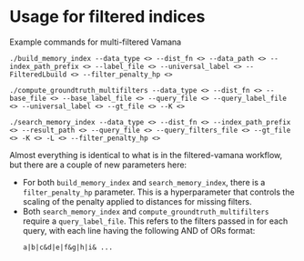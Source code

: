 **Usage for filtered indices**
================================
Example commands for multi-filtered Vamana

```
./build_memory_index --data_type <> --dist_fn <> --data_path <> --index_path_prefix <> --label_file <> --universal_label <> --FilteredLbuild <> --filter_penalty_hp <>
```
```
./compute_groundtruth_multifilters --data_type <> --dist_fn <> --base_file <> --base_label_file <> --query_file <> --query_label_file <> --universal_label <> --gt_file <> --K <>
```
```
./search_memory_index --data_type <> --dist_fn <> --index_path_prefix <> --result_path <> --query_file <> --query_filters_file <> --gt_file <> -K <> -L <> --filter_penalty_hp <>
```

Almost everything is identical to what is in the filtered-vamana workflow, but there are a couple of new parameters here:
- For both `build_memory_index` and `search_memory_index`, there is a `filter_penalty_hp` parameter. This is a hyperparameter that controls the scaling of the penalty applied to distances for missing filters.
- Both `search_memory_index` and `compute_groundtruth_multifilters` require a `query_label_file`. This refers to the filters passed in for each query, with each line having the following AND of ORs format:
  ```
  a|b|c&d|e|f&g|h|i& ...
  ```
